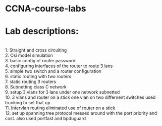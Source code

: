 # CCNA-course-labs   

<h1> Lab descriptions: </h1> 

<br> 1. Straight and cross circuiting </br>
2. Osi model simulation 
<br>3. basic config of router password 
<br>4. configuring interfaces of the router to route 3 lans 
<br>5. simple two switch and a router configuration   
6. static routing with two routers
<br>7. static routing 3 routers 
<br>8. Subnetting class C network 
<br>9. setup 3 vlans for 3 lans under one network subnetted
<br>10. 3 vlans and router on a stick one vlan on two differnent switches used trunking to set that up 
<br>11. Intervlan routing eliminated use of router on a stick 
<br>12. set up spanning tree protocol messed around with the port priority and cost.  also used portfast and bpduguard
